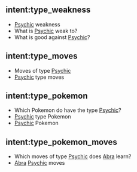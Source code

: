 <!-- Types -->

## intent:type_weakness
- [Psychic](type) weakness
- What is [Psychic](type) weak to?
- What is good against [Psychic](type)?

## intent:type_moves
- Moves of type [Psychic](type)
- [Psychic](type) type moves

## intent:type_pokemon
- Which Pokemon do have the type [Psychic](type)?
- [Psychic](type) type Pokemon
- [Psychic](type) Pokemon

## intent:type_pokemon_moves
- Which moves of type [Psychic](type) does [Abra](pokemon) learn?
- [Abra](pokemon) [Psychic](type) moves

